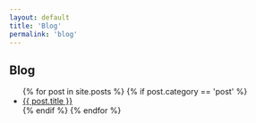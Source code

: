 ```yaml
---
layout: default
title: 'Blog'
permalink: 'blog'
---
```


## Blog
<ul class="posts-list">
  {% for post in site.posts %}
    {% if post.category == 'post' %}
      <li><a href="{{ post.url | relative_url }}">{{ post.title }}</a></li>
    {% endif %}  
  {% endfor %}
</ul>
